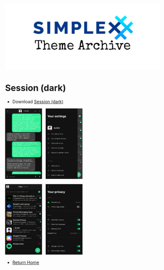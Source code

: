 <img src="../resources/SxC_themeBanner.jpg">

# Session (dark) 

* Download [Session (dark)](../themes/SxC_SessionDark.theme)

<img src="../screenshots/SxC_SessionDark01.jpg" width="120">&nbsp;&nbsp;&nbsp;<img src="../screenshots/SxC_SessionDark02.jpg" width="120">

<img src="../screenshots/SxC_SessionDark03.jpg" width="120">&nbsp;&nbsp;&nbsp;<img src="../screenshots/SxC_SessionDark04.jpg" width="120">

* [Return Home](../)
